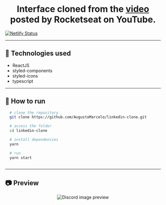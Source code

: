 <h1 align="center">
  Interface cloned from the <a href="https://www.youtube.com/watch?v=-ZV-_7vNRGw&t=2904s">video</a> posted by Rocketseat on YouTube.
</h1>

[![Netlify Status](https://api.netlify.com/api/v1/badges/d7ea2e3a-0567-42e1-bf25-6eb55f7e2824/deploy-status)](https://app.netlify.com/sites/clone-linkedin/deploys)

---

## 🧰 Technologies used

- ReactJS
- styled-components
- styled-icons
- typescript

---

## 🚀 How to run

```bash
  # clone the repository
  git clone https://github.com/AugustoMarcelo/linkedin-clone.git

  # access the folder
  cd linkedin-clone

  # install dependencies
  yarn

  # run
  yarn start
  
```

---

## 📷 Preview

<p align="center">
  <img src="https://user-images.githubusercontent.com/11545976/91107061-b82ac300-e64a-11ea-9544-78f7953764fd.gif" alt="Discord image preview" />
</p>